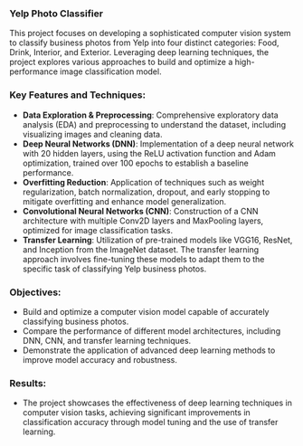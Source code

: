 
### Yelp Photo Classifier
This project focuses on developing a sophisticated computer vision system to classify business photos from Yelp into four distinct categories: Food, Drink, Interior, and Exterior. Leveraging deep learning techniques, the project explores various approaches to build and optimize a high-performance image classification model.

### Key Features and Techniques:
- **Data Exploration & Preprocessing**: Comprehensive exploratory data analysis (EDA) and preprocessing to understand the dataset, including visualizing images and cleaning data.
- **Deep Neural Networks (DNN)**: Implementation of a deep neural network with 20 hidden layers, using the ReLU activation function and Adam optimization, trained over 100 epochs to establish a baseline performance.
- **Overfitting Reduction**: Application of techniques such as weight regularization, batch normalization, dropout, and early stopping to mitigate overfitting and enhance model generalization.
- **Convolutional Neural Networks (CNN)**: Construction of a CNN architecture with multiple Conv2D layers and MaxPooling layers, optimized for image classification tasks.
- **Transfer Learning**: Utilization of pre-trained models like VGG16, ResNet, and Inception from the ImageNet dataset. The transfer learning approach involves fine-tuning these models to adapt them to the specific task of classifying Yelp business photos.

### Objectives:
- Build and optimize a computer vision model capable of accurately classifying business photos.
- Compare the performance of different model architectures, including DNN, CNN, and transfer learning techniques.
- Demonstrate the application of advanced deep learning methods to improve model accuracy and robustness.

### Results:
- The project showcases the effectiveness of deep learning techniques in computer vision tasks, achieving significant improvements in classification accuracy through model tuning and the use of transfer learning.
